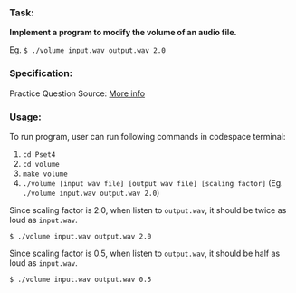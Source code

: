 ### Task: ###
**Implement a program to modify the volume of an audio file.**

Eg. `$ ./volume input.wav output.wav 2.0`

### Specification: ###
Practice Question Source: [More info](https://cs50.harvard.edu/x/2021/labs/4/)

### Usage: ###

To run program, user can run following commands in codespace terminal:

1. `cd Pset4`
2. `cd volume`
3. `make volume`
4. `./volume [input wav file] [output wav file] [scaling factor]` (Eg. `./volume input.wav output.wav 2.0`)

Since scaling factor is 2.0, when listen to `output.wav`, it should be twice as loud as `input.wav`.
```
$ ./volume input.wav output.wav 2.0
```
Since scaling factor is 0.5, when listen to `output.wav`, it should be half as loud as `input.wav`.
```
$ ./volume input.wav output.wav 0.5
```
